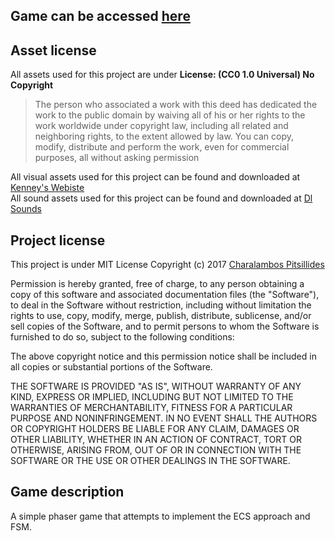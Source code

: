 ## Game can be accessed [here](harrypi.github.io/CI328WebGame/)
## Asset license
All assets used for this project are under **License: (CC0 1.0 Universal) No Copyright**
>The person who associated a work with this deed has dedicated the work to the public domain by waiving all of his or her rights to the work worldwide under copyright law, including all related and neighboring rights, to the extent allowed by law.
>You can copy, modify, distribute and perform the work, even for commercial purposes, all without asking permission
 
All visual assets used for this project can be found and downloaded at [Kenney's Webiste](https://kenney.nl)
<br>All sound assets used for this project can be found and downloaded at [Dl Sounds](https://www.dl-sounds.com)
## Project license
This project is under MIT License
Copyright (c) 2017 [Charalambos Pitsillides](harryspitsillides@hotmail.com)

Permission is hereby granted, free of charge, to any person obtaining a copy
of this software and associated documentation files (the "Software"), to deal
in the Software without restriction, including without limitation the rights
to use, copy, modify, merge, publish, distribute, sublicense, and/or sell
copies of the Software, and to permit persons to whom the Software is
furnished to do so, subject to the following conditions:

The above copyright notice and this permission notice shall be included in all
copies or substantial portions of the Software.

THE SOFTWARE IS PROVIDED "AS IS", WITHOUT WARRANTY OF ANY KIND, EXPRESS OR
IMPLIED, INCLUDING BUT NOT LIMITED TO THE WARRANTIES OF MERCHANTABILITY,
FITNESS FOR A PARTICULAR PURPOSE AND NONINFRINGEMENT. IN NO EVENT SHALL THE
AUTHORS OR COPYRIGHT HOLDERS BE LIABLE FOR ANY CLAIM, DAMAGES OR OTHER
LIABILITY, WHETHER IN AN ACTION OF CONTRACT, TORT OR OTHERWISE, ARISING FROM,
OUT OF OR IN CONNECTION WITH THE SOFTWARE OR THE USE OR OTHER DEALINGS IN THE
SOFTWARE.

## Game description
A simple phaser game that attempts to implement the ECS approach and FSM.
